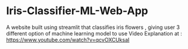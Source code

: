 # Iris-Classifier-ML-Web-App
A website built using streamlit that classifies iris flowers , giving user 3 different option of machine learning model to use
Video Explanation at : https://www.youtube.com/watch?v=qcvOXCUksaI
